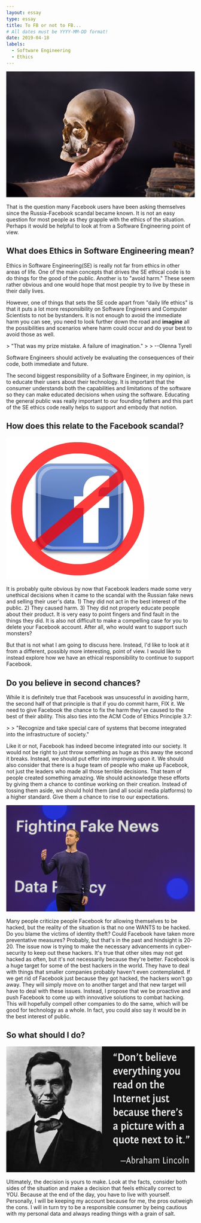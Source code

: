 ```yaml
---
layout: essay
type: essay
title: To FB or not to FB...
# All dates must be YYYY-MM-DD format!
date: 2019-04-18
labels:
  - Software Engineering
  - Ethics
---
```


<img class="ui small left rounded floated image" src="../images/to-be-or-not.jpg">

<p>
That is the question many Facebook users have been asking themselves since the Russia-Facebook scandal became known.  It is not an easy question for most people as they grapple with the ethics of the situation.  Perhaps it would be helpful to look at from a Software Engineering point of view.
</p> 

## What does Ethics in Software Engineering mean? 

<p>
Ethics in Software Engineering(SE) is really not far from ethics in other areas of life.  One of the main concepts that drives the SE ethical code is to do things for the good of the public.  Another is to "avoid harm."  These seem rather obvious and one would hope that most people try to live by these in their daily lives.
</p>
<p>
However, one of things that sets the SE code apart from "daily life ethics" is that it puts a lot more responsibility on Software Engineers and Computer Scientists to not be bystanders.  It is not enough to avoid the immediate harm you can see, you need to look further down the road and <b>imagine</b> all the possibilities and scenarios where harm could occur and do your best to avoid those as well.  
</p>
> "That was my prize mistake. A failure of imagination."
> > --Olenna Tyrell
<p>
Software Engineers should actively be evaluating the consequences of their code, both immediate and future.  
</p>
<p>
The second biggest responsibility of a Software Engineer, in my opinion, is to educate their users about their technology.  It is important that the consumer understands both the capabilities and limitations of the software so they can make educated decisions when using the software.  Educating the general public was really important to our founding fathers and this part of the SE ethics code really helps to support and embody that notion.
</p>


## How does this relate to the Facebook scandal?

<img class="ui small right circular floated image" src="../images/no-fb.jpg">
<p>
It is probably quite obvious by now that Facebook leaders made some very unethical decisions when it came to the scandal with the Russian fake news and selling their user's data.  1) They did not act in the best interest of the public. 2) They caused harm. 3) They did not properly educate people about their product.  It is very easy to point fingers and find fault in the things they did.  It is also not difficult to make a compelling case for you to delete your Facebook account.  After all, who would want to support such monsters?  
</p>
<p>
But that is not what I am going to discuss here.  Instead, I'd like to look at it from a different, possibly more interesting, point of view.  I would like to instead explore how we have an ethical responsibility to continue to support Facebook.
</p>

## Do you believe in second chances?
<p>
While it is definitely true that Facebook was unsucessful in avoiding harm, the second half of that principle is that if you do commit harm, FIX it.  We need to give Facebook the chance to fix the harm they've caused to the best of their ability.  This also ties into the ACM Code of Ethics Principle 3.7:
</p>
> > "Recognize and take special care of systems that become integrated into the infrastructure of society."
<p>
Like it or not, Facebook has indeed become integrated into our society.  It would not be right to just throw something as huge as this away the second it breaks.  Instead, we should put effor into improving upon it.  We should also consider that there is a huge team of people who make up Facebook, not just the leaders who made all those terrible decisions.  That team of people created something amazing.  We should acknowledge these efforts by giving them a chance to continue working on their creation.  Instead of tossing them aside, we should hold them (and all social media platforms) to a higher standard.  Give them a chance to rise to our expectations.
</p>
<img class="ui medium left rounded floated image" src="../images/mz-fake-news.jpg">
<p>
Many people criticize people Facebook for allowing themselves to be hacked, but the reality of the situation is that no one WANTS to be hacked.  Do you blame the victims of identity theft?  Could Facebook have taken more preventative measures?  Probably, but that's in the past and hindsight is 20-20.  The issue now is trying to make the necessary advancements in cyber-security to keep out these hackers.  It's true that other sites may not get hacked as often, but it's not necessarily because they're better.  Facebook is a huge target for some of the best hackers in the world.  They have to deal with things that smaller companies probably haven't even contemplated.  If we get rid of Facebook just because they got hacked, the hackers won't go away. They will simply move on to another target and that new target will have to deal with these issues.  Instead, I propose that we be proactive and push Facebook to come up with innovative solutions to combat hacking.  This will hopefully compell other companies to do the same, which will be good for technology as a whole.  In fact, you could also say it would be in the best interest of public. 
</p>


## So what should I do?
<img class="ui medium right rounded floated image" src="../images/abe-lincoln-internet.jpeg">
<p>
Ultimately, the decision is yours to make.  Look at the facts, consider both sides of the situation and make a decision that feels ethically correct to YOU.  Because at the end of the day, you have to live with yourself.  Personally, I will be keeping my account because for me, the pros outweigh the cons. I will in turn try to be a responsible consumer by being cautious with my personal data and always reading things with a grain of salt.
</p>


